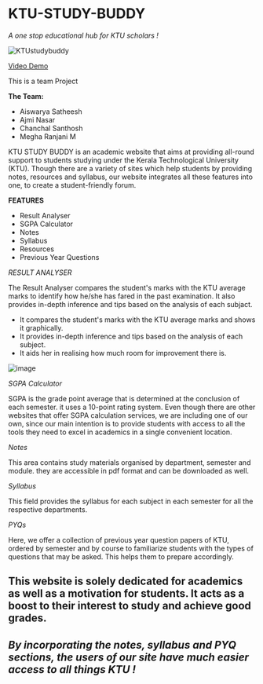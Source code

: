 
# KTU-STUDY-BUDDY
*A one stop educational hub for KTU scholars !*

![KTUstudybuddy](https://user-images.githubusercontent.com/126707783/222959789-1ed73a8a-1b2a-4a2e-9e40-d1a9644e804c.jpeg)

[Video Demo](https://drive.google.com/file/d/12zs2EItAE8EZoGGazJY5hPQIxK-KoAmI/view?usp=drivesdk)

This is a team Project

**The Team:** 
- Aiswarya Satheesh
- Ajmi Nasar
- Chanchal Santhosh
- Megha Ranjani M

KTU STUDY BUDDY is an academic website that aims at providing all-round support to students studying under the Kerala Technological University (KTU). Though there are a variety of sites which help students by providing notes, resources and syllabus, our website integrates all these features into one, to create a student-friendly forum.

**FEATURES**
- Result Analyser 
- SGPA Calculator
- Notes
- Syllabus
- Resources
- Previous Year Questions

*RESULT ANALYSER* 

The Result Analyser compares the student's marks with the KTU average marks to identify how he/she has fared in the past examination. It also provides in-depth inference and tips based on the analysis of each subjact.

+ It compares the student's marks with the KTU average marks and shows it graphically.
+ It provides in-depth inference and tips based on the analysis of each subject. 
+ It aids her in realising how much room for improvement there is.


![image](https://user-images.githubusercontent.com/126707783/222901087-c277bc2f-90d7-4a93-9024-674882aa867c.png)

*SGPA Calculator*

SGPA is the grade point average that is determined at the conclusion of each semester. it uses a 10-point rating system. Even though there are other websites that offer SGPA calculation services, we are including one of our own, since our main intention is to provide students with access to all the tools they need to 
excel in academics in a single convenient location.

*Notes*

This area contains study materials organised by department, semester and module. they are accessible in pdf format and can be downloaded as well.

*Syllabus*

This field provides the syllabus for each subject in each semester for all the respective departments.

*PYQs*

Here, we offer a collection of previous year question papers of KTU, ordered by semester and by course to familiarize students with the types of questions that may be asked. This helps them to prepare accordingly.

## This website is solely dedicated for academics as well as a motivation for students. It acts as a boost to their interest to study and achieve good grades.


## *By incorporating the **notes**, **syllabus** and **PYQ** sections, the users of our site have much easier access to all things KTU !*
